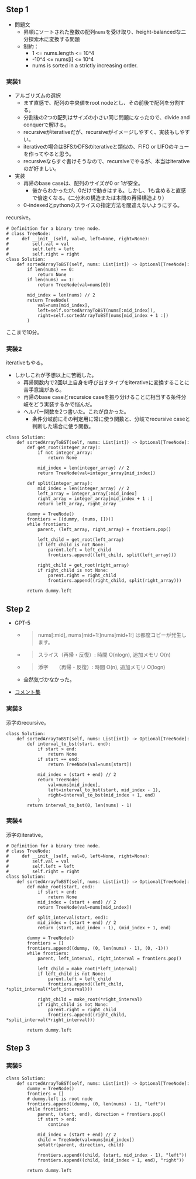## Step 1

- 問題文
  - 昇順にソートされた整数の配列`nums`を受け取り、height-balancedな二分探索木に変換する問題
  - 制約：
    - 1 <= nums.length <= 10^4
    - -10^4 <= nums[i] <= 10^4
    - nums is sorted in a strictly increasing order.

### 実装1

- アルゴリズムの選択
  - まず直感で、配列の中央値をroot nodeとし、その前後で配列を分割する。
  - 分割後の2つの配列はサイズの小さい同じ問題になったので、divide and conquerで解ける。
  - recursiveがiterativeだが、recursiveがイメージしやすく、実装もしやすい。
  - iterativeの場合はBFSかDFSのiterativeと類似の、FIFO or LIFOのキューを作ってやると思う。
  - recursiveならすぐ書けそうなので、recursiveでやるが、本当はiterativeのが好ましい。
- 実装
  - 再帰のbase caseは、配列のサイズが0 or 1が安全。
    - 後からわかったが、0だけで動きはする。しかし、1も含めると直感で倍速くなる。(二分木の構造または本問の再帰構造より）
  - 0-indexedとpythonのスライスの指定方法を間違えないようにする。

recursive。

```python3
# Definition for a binary tree node.
# class TreeNode:
#     def __init__(self, val=0, left=None, right=None):
#         self.val = val
#         self.left = left
#         self.right = right
class Solution:
    def sortedArrayToBST(self, nums: List[int]) -> Optional[TreeNode]:
        if len(nums) == 0:
            return None
        if len(nums) == 1:
            return TreeNode(val=nums[0])
        
        mid_index = len(nums) // 2
        return TreeNode(
            val=nums[mid_index],
            left=self.sortedArrayToBST(nums[:mid_index]),
            right=self.sortedArrayToBST(nums[mid_index + 1 :])
        )
```

ここまで10分。

### 実装2

iterativeもやる。

- しかしこれが予想以上に苦戦した。
  - 再帰関数内で2回以上自身を呼び出すタイプをiterativeに変換することに苦手意識がある。
  - 再帰のbase caseとrecursice caseを振り分けることに相当する条件分岐をどう実装するかで悩んだ。
  - ヘルパー関数を2つ書いた。これが良かった。
    - 条件分岐前にその判定用に常に使う関数と、分岐でrecursive caseと判断した場合に使う関数。

```python3
class Solution:
    def sortedArrayToBST(self, nums: List[int]) -> Optional[TreeNode]:
        def get_root(integer_array):
            if not integer_array:
                return None
            
            mid_index = len(integer_array) // 2
            return TreeNode(val=integer_array[mid_index])
            
        def split(integer_array):            
            mid_index = len(integer_array) // 2
            left_array = integer_array[:mid_index]
            right_array = integer_array[mid_index + 1 :]
            return left_array, right_array

        dummy = TreeNode()
        frontiers = [(dummy, (nums, []))]
        while frontiers:
            parent, (left_array, right_array) = frontiers.pop()
            
            left_child = get_root(left_array)
            if left_child is not None:
                parent.left = left_child
                frontiers.append((left_child, split(left_array)))
            
            right_child = get_root(right_array)
            if right_child is not None:
                parent.right = right_child
                frontiers.append((right_child, split(right_array)))
        
        return dummy.left
```

## Step 2

- GPT-5
  - > nums[:mid], nums[mid+1:]nums[mid+1:] は都度コピーが発生します。
  - > スライス（再帰・反復）: 時間 O(nlogn), 追加メモリ O(n)
  - > 添字　　（再帰・反復）: 時間 O(n), 追加メモリ O(logn)
  - 全然気づかなかった。

- [コメント集](https://docs.google.com/document/d/11HV35ADPo9QxJOpJQ24FcZvtvioli770WWdZZDaLOfg/edit?tab=t.0)

### 実装3
添字のrecursive。

```python3
class Solution:
    def sortedArrayToBST(self, nums: List[int]) -> Optional[TreeNode]:
        def interval_to_bst(start, end):
            if start > end:
                return None
            if start == end:
                return TreeNode(val=nums[start])
            
            mid_index = (start + end) // 2
            return TreeNode(
                val=nums[mid_index],
                left=interval_to_bst(start, mid_index - 1),
                right=interval_to_bst(mid_index + 1, end)
            )
        return interval_to_bst(0, len(nums) - 1)
```

### 実装4

添字のiterative。

```python3
# Definition for a binary tree node.
# class TreeNode:
#     def __init__(self, val=0, left=None, right=None):
#         self.val = val
#         self.left = left
#         self.right = right
class Solution:
    def sortedArrayToBST(self, nums: List[int]) -> Optional[TreeNode]:
        def make_root(start, end):
            if start > end:
                return None
            mid_index = (start + end) // 2
            return TreeNode(val=nums[mid_index])
        
        def split_interval(start, end):
            mid_index = (start + end) // 2
            return (start, mid_index - 1), (mid_index + 1, end)
        
        dummy = TreeNode()
        frontiers = []
        frontiers.append((dummy, (0, len(nums) - 1), (0, -1)))
        while frontiers:
            parent, left_interval, right_interval = frontiers.pop()
            
            left_child = make_root(*left_interval)
            if left_child is not None:
                parent.left = left_child
                frontiers.append((left_child, *split_interval(*left_interval)))
            
            right_child = make_root(*right_interval)
            if right_child is not None:
                parent.right = right_child
                frontiers.append((right_child, *split_interval(*right_interval)))
        
        return dummy.left
```

## Step 3

### 実装5

```python3
class Solution:
    def sortedArrayToBST(self, nums: List[int]) -> Optional[TreeNode]:
        dummy = TreeNode()
        frontiers = []
        # dummy.left is root node
        frontiers.append((dummy, (0, len(nums) - 1), "left"))
        while frontiers:
            parent, (start, end), direction = frontiers.pop()
            if start > end:
                continue
            
            mid_index = (start + end) // 2
            child = TreeNode(val=nums[mid_index])
            setattr(parent, direction, child)
            
            frontiers.append((child, (start, mid_index - 1), "left"))
            frontiers.append((child, (mid_index + 1, end), "right"))
        
        return dummy.left
```
